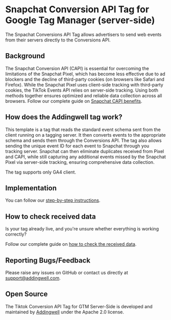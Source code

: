 # Snapchat Conversion API Tag for Google Tag Manager (server-side)

The Snpachat Conversions API Tag allows advertisers to send web events from their servers directly to the Conversions API.

## Background

The Snapchat Conversion API (CAPI) is essential for overcoming the limitations of the Snapchat Pixel, which has become less effective due to ad blockers and the decline of third-party cookies (on browsers like Safari and Firefox). While the Snapchat Pixel uses client-side tracking with third-party cookies, the TikTok Events API relies on server-side tracking. Using both methods together ensures optimized and reliable data collection across all browsers.
Follow our complete guide on [Snapchat CAPI benefits](https://docs.addingwell.com/snapchat-capi/benefits).

## How does the Addingwell tag work?

This template is a tag that reads the standard event schema sent from the client running on a tagging server. It then converts events to the appropriate schema and sends them through the Conversions API. The tag also allows sending the unique event ID for each event to Snapchat through you tracking server. Snapchat can then eliminate duplicates received from Pixel and CAPI, while still capturing any additional events missed by the Snapchat Pixel via server-side tracking, ensuring comprehensive data collection.

The tag supports only GA4 client.

## Implementation

You can follow our [step-by-step instructions](https://docs.addingwell.com/snapchat-capi/tag-setup).

## How to check received data

Is your tag already live, and you're unsure whether everything is working correctly?

Follow our complete guide on [how to check the received data](https://docs.addingwell.com/snapchat-capi/data-check).

## Reporting Bugs/Feedback

Please raise any issues on GitHub or contact us directly at support@addingwell.com.

## Open Source

The Tiktok Conversion API Tag for GTM Server-Side is developed and maintained by [Addingwell](https://www.addingwell.com) under the Apache 2.0 license.